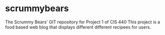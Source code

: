# scrummybears
The Scrummy Bears' GIT repository for Project 1 of CIS 440
This project is a food based web blog that displays different different recipees for users. 

